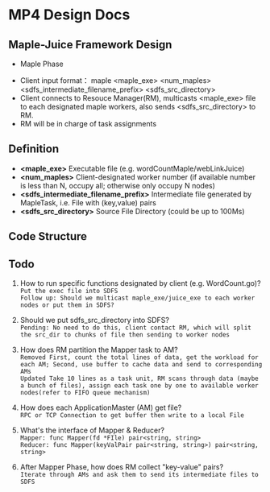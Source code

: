 # MP4 Design Docs

## Maple-Juice Framework Design


+ Maple Phase

* Client input format： maple <maple_exe> <num_maples> <sdfs_intermediate_filename_prefix> <sdfs_src_directory>
* Client connects to Resouce Manager(RM), multicasts <maple_exe> file to each designated maple workers, also sends <sdfs_src_directory> to RM.
* RM will be in charge of task assignments



## Definition
* **<maple_exe>** Executable file (e.g. wordCountMaple/webLinkJuice)
* **<num_maples>** Client-designated worker number (if available number is less than N, occupy all; otherwise only occupy N nodes)
* **<sdfs_intermediate_filename_prefix>** Intermediate file generated by MapleTask, i.e. File with (key,value) pairs
* **<sdfs_src_directory>** Source File Directory (could be up to 100Ms)

## Code Structure

## Todo

1. How to run specific functions designated by client (e.g. WordCount.go)?  
    `Put the exec file into SDFS`<br>
    `Follow up: Should we multicast maple_exe/juice_exe to each worker nodes or put them in SDFS?`

2. Should we put sdfs_src_directory into SDFS?  
    `Pending: No need to do this, client contact RM, which will split the src_dir to chunks of file then sending to worker nodes`

3. How does RM partition the Mapper task to AM?  
    `Removed First, count the total lines of data, get the workload for each AM; Second, use buffer to cache data and send to corresponding AMs`  
    `Updated Take 10 lines as a task unit, RM scans through data (maybe a bunch of files), assign each task one by one to available worker nodes(refer to FIFO queue mechanism)` 

4. How does each ApplicationMaster (AM) get file?  
    `RPC or TCP Connection to get buffer then write to a local File`

5. What's the interface of Mapper & Reducer?  
    `Mapper: func Mapper(fd *FIle) pair<string, string>`  
    `Reducer: func Mapper(keyValPair pair<string, string>) pair<string, string>`

6. After Mapper Phase, how does RM collect "key-value" pairs?  
    `Iterate through AMs and ask them to send its intermediate files to SDFS`